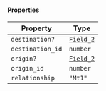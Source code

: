 #### Properties

| Property                                     | Type                                     |
| -------------------------------------------- | ---------------------------------------- |
| <a id="destination"></a> `destination?`      | [`Field_2`](./generated/html/Field_2.md) |
| <a id="destination_id"></a> `destination_id` | `number`                                 |
| <a id="origin"></a> `origin?`                | [`Field_2`](./generated/html/Field_2.md) |
| <a id="origin_id"></a> `origin_id`           | `number`                                 |
| <a id="relationship"></a> `relationship`     | `"Mt1"`                                  |
